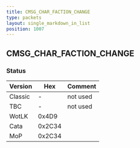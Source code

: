 ```yaml
---
title: CMSG_CHAR_FACTION_CHANGE
type: packets
layout: single_markdown_in_list
position: 1007
---
```


## CMSG_CHAR_FACTION_CHANGE

### Status

Version    | Hex        | Comment
---------- | ---------- | ----------
Classic    | -          | not used
TBC        | -          | not used
WotLK      | 0x4D9      |
Cata       | 0x2C34     |
MoP        | 0x2C34     |